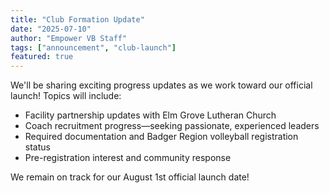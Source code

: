 ```yaml
---
title: "Club Formation Update"
date: "2025-07-10"
author: "Empower VB Staff"
tags: ["announcement", "club-launch"]
featured: true
---
```


We'll be sharing exciting progress updates as we work toward our official launch! Topics will include:

- Facility partnership updates with Elm Grove Lutheran Church
- Coach recruitment progress—seeking passionate, experienced leaders
- Required documentation and Badger Region volleyball registration status
- Pre-registration interest and community response

We remain on track for our August 1st official launch date! 